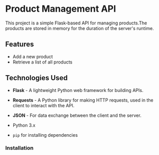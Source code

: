 # Product Management API

This project is a simple Flask-based API for managing products.The products are stored in memory for the duration of the server's runtime.

## Features

- Add a new product
- Retrieve a list of all products

## Technologies Used

- **Flask** - A lightweight Python web framework for building APIs.
- **Requests** - A Python library for making HTTP requests, used in the client to interact with the API.
- **JSON** - For data exchange between the client and the server.


- Python 3.x
- `pip` for installing dependencies

### Installation


